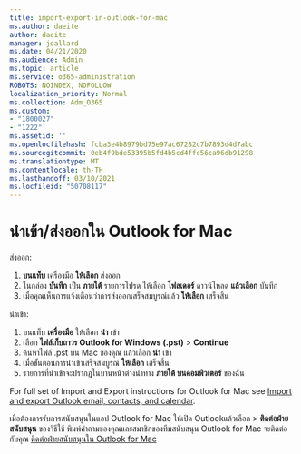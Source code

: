 ```yaml
---
title: import-export-in-outlook-for-mac
ms.author: daeite
author: daeite
manager: joallard
ms.date: 04/21/2020
ms.audience: Admin
ms.topic: article
ms.service: o365-administration
ROBOTS: NOINDEX, NOFOLLOW
localization_priority: Normal
ms.collection: Adm_O365
ms.custom:
- "1800027"
- "1222"
ms.assetid: ''
ms.openlocfilehash: fcba3e4b8979bd75e97ac67282c7b7893d4d7abc
ms.sourcegitcommit: 0eb4f9bde53395b5fd4b5cd4ffc56ca96db91298
ms.translationtype: MT
ms.contentlocale: th-TH
ms.lasthandoff: 03/10/2021
ms.locfileid: "50708117"
---
```

# <a name="importexport-in-outlook-for-mac"></a>นําเข้า/ส่งออกใน Outlook for Mac 

ส่งออก:
1. **บนแท็บ** เครื่องมือ **ให้เลือก** ส่งออก
2. ในกล่อง **บันทึก** เป็น **ภายใต้** รายการโปรด ให้เลือก **โฟลเดอร์** ดาวน์โหลด **แล้วเลือก** บันทึก
3. เมื่อคุณเห็นการแจ้งเตือนว่าการส่งออกเสร็จสมบูรณ์แล้ว **ให้เลือก** เสร็จสิ้น

นําเข้า:
1. บนแท็บ **เครื่องมือ** ให้เลือก **นํา** เข้า
2. เลือก **ไฟล์เก็บถาวร Outlook for Windows (.pst)**  >  **Continue**
3. ค้นหาไฟล์ .pst บน Mac ของคุณ แล้วเลือก **นํา** เข้า
4. เมื่อขั้นตอนการนําเข้าเสร็จสมบูรณ์ **ให้เลือก** เสร็จสิ้น
5. รายการที่นําเข้าจะปรากฏในบานหน้าต่างนําทาง **ภายใต้ บนคอมพิวเตอร์** ของฉัน

For full set of Import and Export instructions for Outlook for Mac see [Import and export Outlook email, contacts, and calendar](https://support.office.com/article/92577192-3881-4502-b79d-c3bbada6c8ef#ID0EAACAAA=Mac). 

เมื่อต้องการรับการสนับสนุนในแอป Outlook for Mac ให้เปิด Outlookแล้วเลือก  >  **ติดต่อฝ่ายสนับสนุน** ของวิธีใช้ พิมพ์คําถามของคุณและสมาชิกของทีมสนับสนุน Outlook for Mac จะติดต่อกับคุณ [ติดต่อฝ่ายสนับสนุนใน Outlook for Mac](https://support.microsoft.com/office/contact-support-within-outlook-for-mac-d0410177-8e65-4487-93f7-206a3a3d71a8)